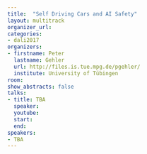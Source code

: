 ```yaml
---
title:  "Self Driving Cars and AI Safety"
layout: multitrack
organizer_url: 
categories:
- dali2017
organizers:
- firstname: Peter
  lastname: Gehler
  url: http://files.is.tue.mpg.de/pgehler/
  institute: University of Tübingen
room: 
show_abstracts: false
talks:
- title: TBA
  speaker:
  youtube: 
  start: 
  end: 
speakers:
- TBA 
---
```

